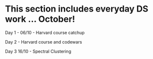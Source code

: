 # This section includes everyday DS work ... October!

Day 1 - 06/10 - Harvard course catchup

Day 2 - Harvard course and codewars

Day 3 16/10 - Spectral Clustering

